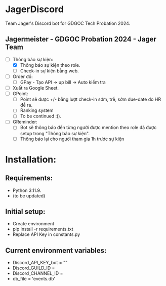 # JagerDiscord
Team Jager's Discord bot for GDGOC Tech Probation 2024.
## Jagermeister - GDGOC Probation 2024 - Jager Team
- [ ] Thông báo sự kiện:
  - [x] Thông báo sự kiện theo role.
  - [ ] Check-in sự kiện bằng web.
- [ ] Order đồ:
  - [ ] GPay - Tạo API → up bill → Auto kiểm tra
- [ ] Xuất ra Google Sheet.
- [ ] GPoint:
  - [ ] Point sẽ được +/- bằng lượt check-in sớm, trễ, sớm due-date do HR đề ra.
  - [ ] Ranking system
  - [ ] To be continued :)).
- [ ] GReminder:
  - [ ] Bot sẽ thông báo đến từng người được mention theo role đã được setup trong "Thông báo sự kiện".
  - [ ] Thông báo lại cho người tham gia 1h trước sự kiện
# Installation:
## Requirements:
- Python 3.11.9.
- (to be updated)
## Initial setup:
- Create environment
- pip install -r requirements.txt
- Replace API Key in constants.py
## Current environment variables:
- Discord_API_KEY_bot = ""
- Discord_GUILD_ID = 
- Discord_CHANNEL_ID = 
- db_file = 'events.db'

